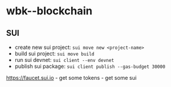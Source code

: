 # wbk--blockchain

## SUI

- create new sui project: `sui move new <project-name>`
- build sui project: `sui move build`
- run sui devnet: `sui client --env devnet`
- publish sui package: `sui client publish --gas-budget 30000`

https://faucet.sui.io - get some tokens - get some sui